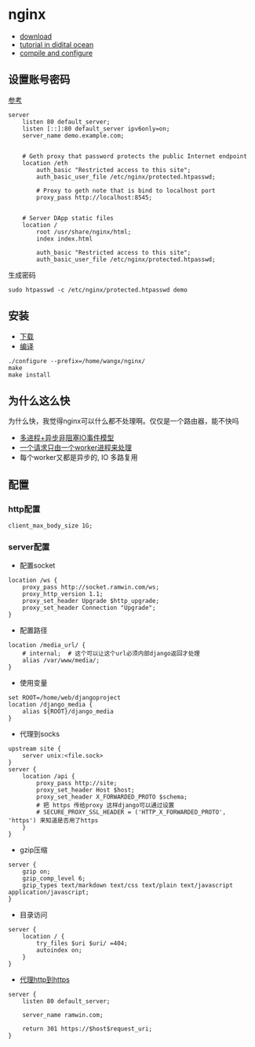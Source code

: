 # nginx

* [download](http://nginx.org/)
* [tutorial in didital ocean](https://www.digitalocean.com/community/tutorials/how-to-install-nginx-on-ubuntu-18-04)
* [compile and configure](http://nginx.org/en/docs/configure.html)

## 设置账号密码
[参考](https://medium.com/@terawattled/protecting-ethereum-json-rpc-api-with-password-887f3591d221)

```
server
    listen 80 default_server;
    listen [::]:80 default_server ipv6only=on;
    server_name demo.example.com;


    # Geth proxy that password protects the public Internet endpoint
    location /eth
        auth_basic "Restricted access to this site";
        auth_basic_user_file /etc/nginx/protected.htpasswd;

        # Proxy to geth note that is bind to localhost port
        proxy_pass http://localhost:8545;


    # Server DApp static files
    location /
        root /usr/share/nginx/html;
        index index.html

        auth_basic "Restricted access to this site";
        auth_basic_user_file /etc/nginx/protected.htpasswd;
```

生成密码

```
sudo htpasswd -c /etc/nginx/protected.htpasswd demo
```

## 安装
* [下载](http://nginx.org/)
* [编译](http://nginx.org/en/docs/configure.html)
```
./configure --prefix=/home/wangx/nginx/
make
make install
```

## 为什么这么快
为什么快，我觉得nginx可以什么都不处理啊。仅仅是一个路由器，能不快吗
* [多进程+异步非阻塞IO事件模型](https://www.jianshu.com/p/6215e5d24553)
* [一个请求只由一个worker进程来处理](https://zhuanlan.zhihu.com/p/108031600)
* 每个worker又都是异步的, IO 多路复用

## 配置
### http配置
```
client_max_body_size 1G;
```
### server配置
* 配置socket
```
location /ws {
    proxy_pass http://socket.ramwin.com/ws;
    proxy_http_version 1.1;
    proxy_set_header Upgrade $http_upgrade;
    proxy_set_header Connection "Upgrade";
}
```
* 配置路径
```
location /media_url/ {
    # internal;  # 这个可以让这个url必须内部django返回才处理
    alias /var/www/media/;
}
```
* 使用变量
```
set ROOT=/home/web/djangoproject
location /django_media {
    alias ${ROOT}/django_media
}
```
* 代理到socks
```
upstream site {
    server unix:<file.sock>
}
server {
    location /api {
        proxy_pass http://site;
        proxy_set_header Host $host;
        proxy_set_header X_FORWARDED_PROTO $schema;
        # 把 https 传给proxy 这样django可以通过设置
        # SECURE_PROXY_SSL_HEADER = ('HTTP_X_FORWARDED_PROTO', 'https') 来知道是否用了https
    }
}
```
* gzip压缩
```
server {
    gzip on;
    gzip_comp_level 6;
    gzip_types text/markdown text/css text/plain text/javascript application/javascript;
}
```
* 目录访问
```
server {
    location / {
        try_files $uri $uri/ =404;
        autoindex on;
    }
}
```

* [代理http到https](https://serversforhackers.com/c/redirect-http-to-https-nginx)
```
server {
    listen 80 default_server;

    server_name ramwin.com;

    return 301 https://$host$request_uri;
}
```
